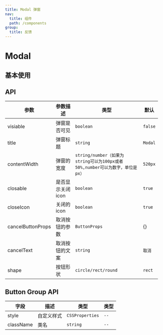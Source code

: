 ```yaml
---
title: Modal 弹窗
nav:
  title: 组件
  path: /components
group:
  title: 反馈
---
```

# Modal

## 基本使用

<code src="./demo/basic.tsx"></code>

## API

| 参数        | 参数描述      | 类型                                       | 默认   |
| ----------- | ---------------- | ------------------------------------------ | --------- |
| visiable        | 弹窗是否可见         | `boolean`         | `false` |
| title    | 弹窗标题         | `string`                                  | `Modal`   |
| contentWidth      | 弹窗的宽度   | `string/number（如果为string可以为100px或者50%,number可以为数字，单位是px）`|  `520px` |
| closable        | 是否显示关闭icon         | `boolean`                                | `true`   |
| closeIcon        | 关闭的icon         | `boolean`                                | `true`   |
| cancelButtonProps     | 取消按钮的参数         | `ButtonProps`                                  | {}   |
| cancelText        | 取消按钮的文案         | `string`                                | `取消`   |
| shape        | 按钮形状         | `circle/rect/round`                                | `rect`   |


## Button Group API

| 字段      | 描述 | 类型            | 类型 |
| --------- | ----------- | --------------- | ------- |
| style     | 自定义样式  | `CSSProperties` | `--`    |
| className | 类名        | `string`        | `--`    |